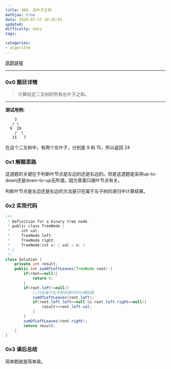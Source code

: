 ```yaml
---
title: 404. 左叶子之和
mathjax: true
data: 2020-07-27 19:36:01
updated:
difficulty: easy
tags:

categories:
- algorithm
---
```


[原题链接](https://leetcode-cn.com/problems/sum-of-left-leaves/)

---

### 0x0 题目详情

>计算给定二叉树的所有左叶子之和。

---

**测试用例:**

        3
       / \
      9  20
        /  \
       15   7

在这个二叉树中，有两个左叶子，分别是 9 和 15，所以返回 24
 
### 0x1 解题思路

这道题的关键在于判断叶节点是左边的还是右边的。但是这道题是采用up-to-down还是down-to-up无所谓。因为答案只跟叶节点有关。

判断叶节点是左边还是右边的方法是只在属于左子树的递归中计算结果。

### 0x2 实现代码

``` java
/**
 * Definition for a binary tree node.
 * public class TreeNode {
 *     int val;
 *     TreeNode left;
 *     TreeNode right;
 *     TreeNode(int x) { val = x; }
 * }
 */
class Solution {
    private int result;
    public int sumOfLeftLeaves(TreeNode root) {
        if(root==null){
            return 0;
        }
        if(root.left!=null){
            //只在属于左子树的递归中计算结果
            sumOfLeftLeaves(root.left);
            if(root.left.left==null && root.left.right==null){
                result+=root.left.val;
            }
        }
        sumOfLeftLeaves(root.right);
        return result;
    }
}
```

### 0x3 课后总结

简单题就是简单奥。